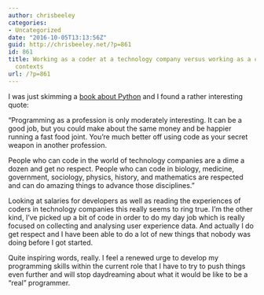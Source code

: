 ```yaml
---
author: chrisbeeley
categories:
- Uncategorized
date: "2016-10-05T13:13:56Z"
guid: http://chrisbeeley.net/?p=861
id: 861
title: Working as a coder at a technology company versus working as a coder in other
  contexts
url: /?p=861
---
```


I was just skimming a [book about Python](https://learnpythonthehardway.org/book/advice.html) and I found a rather interesting quote:

“Programming as a profession is only moderately interesting. It can be a good job, but you could make about the same money and be happier running a fast food joint. You’re much better off using code as your secret weapon in another profession.

People who can code in the world of technology companies are a dime a dozen and get no respect. People who can code in biology, medicine, government, sociology, physics, history, and mathematics are respected and can do amazing things to advance those disciplines.”

Looking at salaries for developers as well as reading the experiences of coders in technology companies this really seems to ring true. I’m the other kind, I’ve picked up a bit of code in order to do my day job which is really focused on collecting and analysing user experience data. And actually I do get respect and I have been able to do a lot of new things that nobody was doing before I got started.

Quite inspiring words, really. I feel a renewed urge to develop my programming skills within the current role that I have to try to push things even further and will stop daydreaming about what it would be like to be a “real” programmer.